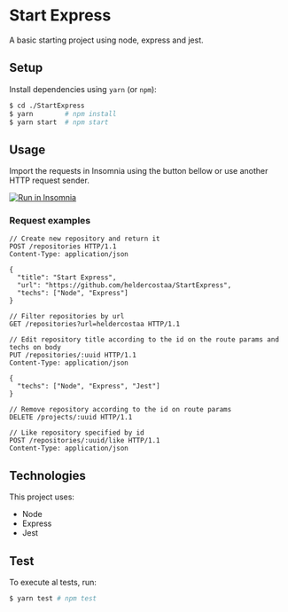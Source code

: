 # Start Express

A basic starting project using node, express and jest.

## Setup

Install dependencies using `yarn` (or `npm`):

```bash
$ cd ./StartExpress
$ yarn        # npm install
$ yarn start  # npm start
```

## Usage

Import the requests in Insomnia using the button bellow or use another HTTP request sender.

<a href="https://insomnia.rest/run/?label=StartExpress&uri=https%3A%2F%2Fraw.githubusercontent.com%2Fheldercostaa%2FExpressCrud%2Fmaster%2F.insomnia%2Finsomnia.json" target="_blank"><img src="https://insomnia.rest/images/run.svg" alt="Run in Insomnia"></a>

### Request examples

```http
// Create new repository and return it
POST /repositories HTTP/1.1
Content-Type: application/json

{
  "title": "Start Express",
  "url": "https://github.com/heldercostaa/StartExpress",
  "techs": ["Node", "Express"]
}

// Filter repositories by url
GET /repositories?url=heldercostaa HTTP/1.1

// Edit repository title according to the id on the route params and techs on body
PUT /repositories/:uuid HTTP/1.1
Content-Type: application/json

{
  "techs": ["Node", "Express", "Jest"]
}

// Remove repository according to the id on route params
DELETE /projects/:uuid HTTP/1.1

// Like repository specified by id
POST /repositories/:uuid/like HTTP/1.1
Content-Type: application/json
```

## Technologies

This project uses:

- Node
- Express
- Jest

## Test

To execute al tests, run:

```bash
$ yarn test # npm test
```
